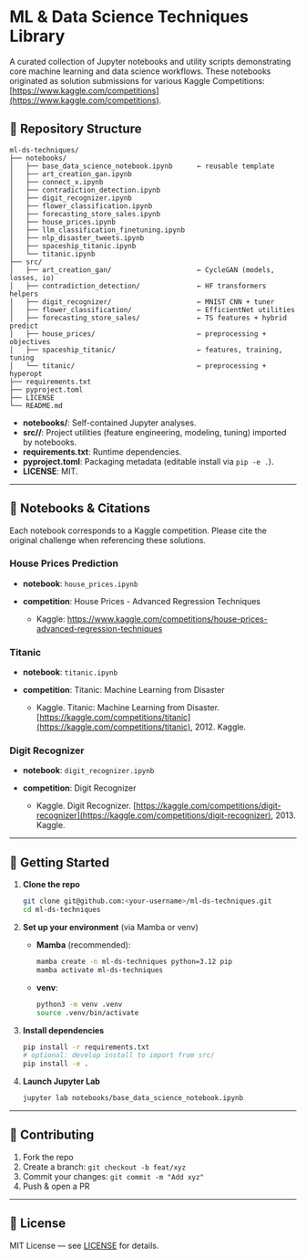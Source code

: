 # ML & Data Science Techniques Library

A curated collection of Jupyter notebooks and utility scripts demonstrating core
machine learning and data science workflows. These notebooks originated as
solution submissions for various Kaggle Competitions:
[https://www.kaggle.com/competitions](https://www.kaggle.com/competitions).

## 📂 Repository Structure

```
ml-ds-techniques/
├── notebooks/
│   ├── base_data_science_notebook.ipynb      ← reusable template
│   ├── art_creation_gan.ipynb
│   ├── connect_x.ipynb
│   ├── contradiction_detection.ipynb
│   ├── digit_recognizer.ipynb
│   ├── flower_classification.ipynb
│   ├── forecasting_store_sales.ipynb
│   ├── house_prices.ipynb
│   ├── llm_classification_finetuning.ipynb
│   ├── nlp_disaster_tweets.ipynb
│   ├── spaceship_titanic.ipynb
│   └── titanic.ipynb
├── src/
│   ├── art_creation_gan/                     ← CycleGAN (models, losses, io)
│   ├── contradiction_detection/              ← HF transformers helpers
│   ├── digit_recognizer/                     ← MNIST CNN + tuner
│   ├── flower_classification/                ← EfficientNet utilities
│   ├── forecasting_store_sales/              ← TS features + hybrid predict
│   ├── house_prices/                         ← preprocessing + objectives
│   ├── spaceship_titanic/                    ← features, training, tuning
│   └── titanic/                              ← preprocessing + hyperopt
├── requirements.txt
├── pyproject.toml
├── LICENSE
└── README.md
```

* **notebooks/**: Self-contained Jupyter analyses.
* **src/<project>/**: Project utilities (feature engineering, modeling, tuning)
  imported by notebooks.
* **requirements.txt**: Runtime dependencies.
* **pyproject.toml**: Packaging metadata (editable install via `pip -e .`).
* **LICENSE**: MIT.

---

## 📓 Notebooks & Citations

Each notebook corresponds to a Kaggle competition. Please cite the original
challenge when referencing these solutions.

### House Prices Prediction

* **notebook**: `house_prices.ipynb`
* **competition**: House Prices - Advanced Regression Techniques

  * Kaggle: https://www.kaggle.com/competitions/house-prices-advanced-regression-techniques

### Titanic

* **notebook**: `titanic.ipynb`
* **competition**: Titanic: Machine Learning from Disaster

  * Kaggle. Titanic: Machine Learning from Disaster.
    [https://kaggle.com/competitions/titanic](https://kaggle.com/competitions/titanic),
    2012. Kaggle.

### Digit Recognizer

* **notebook**: `digit_recognizer.ipynb`
* **competition**: Digit Recognizer

  * Kaggle. Digit Recognizer.
    [https://kaggle.com/competitions/digit-recognizer](https://kaggle.com/competitions/digit-recognizer),
    2013. Kaggle.

---

## 🚀 Getting Started

1. **Clone the repo**

   ```bash
   git clone git@github.com:<your-username>/ml-ds-techniques.git
   cd ml-ds-techniques
   ```

2. **Set up your environment** (via Mamba or venv)

   * **Mamba** (recommended):

     ```bash
     mamba create -n ml-ds-techniques python=3.12 pip
     mamba activate ml-ds-techniques
     ```
   * **venv**:

     ```bash
     python3 -m venv .venv
     source .venv/bin/activate
     ```

3. **Install dependencies**

   ```bash
   pip install -r requirements.txt
   # optional: develop install to import from src/
   pip install -e .
   ```

4. **Launch Jupyter Lab**

   ```bash
   jupyter lab notebooks/base_data_science_notebook.ipynb
   ```

---

## 🤝 Contributing

1. Fork the repo
2. Create a branch: `git checkout -b feat/xyz`
3. Commit your changes: `git commit -m "Add xyz"`
4. Push & open a PR

---

## 📄 License

MIT License — see [LICENSE](LICENSE) for details.
